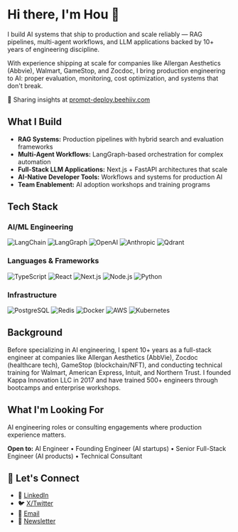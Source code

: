 # Hi there, I'm Hou 👋

I build AI systems that ship to production and scale reliably — RAG pipelines, multi-agent workflows, and LLM applications backed by 10+ years of engineering discipline.

With experience shipping at scale for companies like Allergan Aesthetics (Abbvie), Walmart, GameStop, and Zocdoc, I bring production engineering to AI: proper evaluation, monitoring, cost optimization, and systems that don't break.

📝 Sharing insights at [prompt-deploy.beehiiv.com](https://prompt-deploy.beehiiv.com)

## What I Build

- **RAG Systems:** Production pipelines with hybrid search and evaluation frameworks
- **Multi-Agent Workflows:** LangGraph-based orchestration for complex automation
- **Full-Stack LLM Applications:** Next.js + FastAPI architectures that scale
- **AI-Native Developer Tools:** Workflows and systems for production AI
- **Team Enablement:** AI adoption workshops and training programs

## Tech Stack

### AI/ML Engineering
![LangChain](https://img.shields.io/badge/LangChain-121212?style=for-the-badge)
![LangGraph](https://img.shields.io/badge/LangGraph-FF4B4B?style=for-the-badge)
![OpenAI](https://img.shields.io/badge/OpenAI-412991?style=for-the-badge&logo=openai&logoColor=white)
![Anthropic](https://img.shields.io/badge/Anthropic-6B46C1?style=for-the-badge)
![Qdrant](https://img.shields.io/badge/Qdrant-24386C?style=for-the-badge)

### Languages & Frameworks
![TypeScript](https://img.shields.io/badge/TypeScript-007ACC?style=for-the-badge&logo=typescript&logoColor=white)
![React](https://img.shields.io/badge/React-20232A?style=for-the-badge&logo=react&logoColor=61DAFB)
![Next.js](https://img.shields.io/badge/Next.js-000000?style=for-the-badge&logo=nextdotjs&logoColor=white)
![Node.js](https://img.shields.io/badge/Node.js-339933?style=for-the-badge&logo=nodedotjs&logoColor=white)
![Python](https://img.shields.io/badge/Python-3776AB?style=for-the-badge&logo=python&logoColor=white)

### Infrastructure
![PostgreSQL](https://img.shields.io/badge/PostgreSQL-316192?style=for-the-badge&logo=postgresql&logoColor=white)
![Redis](https://img.shields.io/badge/Redis-DC382D?style=for-the-badge&logo=redis&logoColor=white)
![Docker](https://img.shields.io/badge/Docker-2496ED?style=for-the-badge&logo=docker&logoColor=white)
![AWS](https://img.shields.io/badge/AWS-232F3E?style=for-the-badge&logo=amazonaws&logoColor=white)
![Kubernetes](https://img.shields.io/badge/Kubernetes-326CE5?style=for-the-badge&logo=kubernetes&logoColor=white)

## Background

Before specializing in AI engineering, I spent 10+ years as a full-stack engineer at companies like Allergan Aesthetics (AbbVie), Zocdoc (healthcare tech), GameStop (blockchain/NFT), and conducting technical training for Walmart, American Express, Intuit, and Northern Trust. I founded Kappa Innovation LLC in 2017 and have trained 500+ engineers through bootcamps and enterprise workshops.

## What I'm Looking For

AI engineering roles or consulting engagements where production experience matters.

**Open to:** AI Engineer • Founding Engineer (AI startups) • Senior Full-Stack Engineer (AI products) • Technical Consultant

## 🤝 Let's Connect

- 💼 [LinkedIn](https://linkedin.com/in/houchia)
- 🐦 [X/Twitter](https://x.com/promptdeploy)
- 📧 [Email](mailto:kchia87@gmail.com)
- 📰 [Newsletter](https://prompt-deploy.beehiiv.com)
